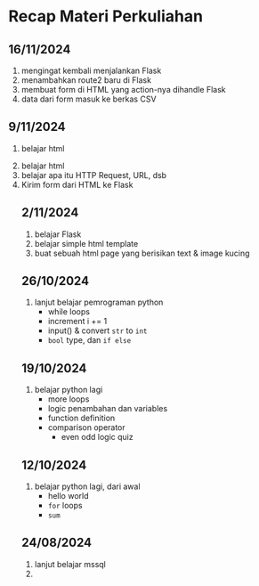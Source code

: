 # Recap Materi Perkuliahan

## 16/11/2024
1. mengingat kembali menjalankan Flask
2. ⁠menambahkan route2 baru di Flask
3. ⁠membuat form di HTML yang action-nya dihandle Flask
4. ⁠data dari form masuk ke berkas CSV

## 9/11/2024
1. belajar html <form>
2. belajar html <table>
3. belajar apa itu HTTP Request, URL, dsb
4. Kirim form dari HTML ke Flask

## 2/11/2024
1. belajar Flask
2. belajar simple html template
3. buat sebuah html page yang berisikan text & image kucing

## 26/10/2024
1. lanjut belajar pemrograman python
    - while loops
    - increment i += 1
    - input() & convert `str` to `int`
    - `bool` type, dan `if else`

## 19/10/2024
1. belajar python lagi
    - more loops
    - logic penambahan dan variables
    - function definition
    - comparison operator
        - even odd logic quiz

## 12/10/2024
1. belajar python lagi, dari awal
    - hello world
    - `for` loops
    - `sum`

## 24/08/2024
1. lanjut belajar mssql
2. 